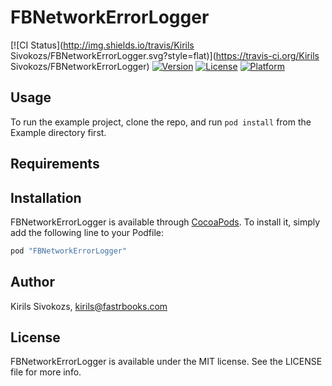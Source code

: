 # FBNetworkErrorLogger

[![CI Status](http://img.shields.io/travis/Kirils Sivokozs/FBNetworkErrorLogger.svg?style=flat)](https://travis-ci.org/Kirils Sivokozs/FBNetworkErrorLogger)
[![Version](https://img.shields.io/cocoapods/v/FBNetworkErrorLogger.svg?style=flat)](http://cocoapods.org/pods/FBNetworkErrorLogger)
[![License](https://img.shields.io/cocoapods/l/FBNetworkErrorLogger.svg?style=flat)](http://cocoapods.org/pods/FBNetworkErrorLogger)
[![Platform](https://img.shields.io/cocoapods/p/FBNetworkErrorLogger.svg?style=flat)](http://cocoapods.org/pods/FBNetworkErrorLogger)

## Usage

To run the example project, clone the repo, and run `pod install` from the Example directory first.

## Requirements

## Installation

FBNetworkErrorLogger is available through [CocoaPods](http://cocoapods.org). To install
it, simply add the following line to your Podfile:

```ruby
pod "FBNetworkErrorLogger"
```

## Author

Kirils Sivokozs, kirils@fastrbooks.com

## License

FBNetworkErrorLogger is available under the MIT license. See the LICENSE file for more info.
